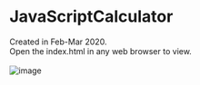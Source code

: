 # JavaScriptCalculator
Created in Feb-Mar 2020.  
Open the index.html in any web browser to view.  
<br />
![image](https://user-images.githubusercontent.com/28953516/110012469-90798d80-7d46-11eb-8cc5-78b21876dc0e.png)

